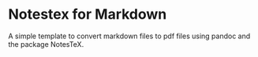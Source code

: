 # Notestex for Markdown
 A simple template to convert markdown files to pdf files using pandoc and the package NotesTeX.
